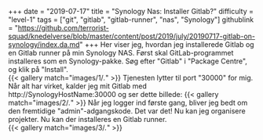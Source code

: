 +++
date = "2019-07-17"
title = "Synology Nas: Installer Gitlab?"
difficulty = "level-1"
tags = ["git", "gitlab", "gitlab-runner", "nas", "Synology"]
githublink = "https://github.com/terrorist-squad/knedelverse/blob/master/content/post/2019/july/20190717-gitlab-on-synology/index.da.md"
+++
Her viser jeg, hvordan jeg installerede Gitlab og en Gitlab runner på min Synology NAS. Først skal GitLab-programmet installeres som en Synology-pakke. Søg efter "Gitlab" i "Package Centre", og klik på "Install".   
{{< gallery match="images/1/*.*" >}}
Tjenesten lytter til port "30000" for mig. Når alt har virket, kalder jeg mit Gitlab med http://SynologyHostName:30000 og ser dette billede:
{{< gallery match="images/2/*.*" >}}
Når jeg logger ind første gang, bliver jeg bedt om den fremtidige "admin"-adgangskode. Det var det! Nu kan jeg organisere projekter. Nu kan der installeres en Gitlab runner.  
{{< gallery match="images/3/*.*" >}}
